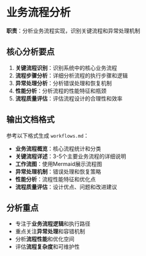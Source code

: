 # 业务流程分析

**职责**：分析业务流程实现，识别关键流程和异常处理机制

## 核心分析要点

1. **关键流程识别**：识别系统中的核心业务流程
2. **流程步骤分析**：详细分析流程的执行步骤和逻辑
3. **异常处理分析**：分析错误处理和恢复机制
4. **性能分析**：分析流程的性能特征和瓶颈
5. **流程质量评估**：评估流程设计的合理性和效率

## 输出文档格式

参考以下格式生成 `workflows.md`：

- **业务流程概览**：核心流程统计和分类
- **关键流程详述**：3-5个主要业务流程的详细说明
- **工作流图**：使用Mermaid展示流程图
- **异常处理机制**：错误处理和恢复策略
- **性能分析**：流程性能特征和优化点
- **流程质量评估**：设计优点、问题和改进建议

## 分析重点

- 专注于**业务流程逻辑**和执行路径
- 重点关注**异常处理**和容错机制
- 分析**流程性能**和优化空间
- 评估**流程复杂度**和可维护性